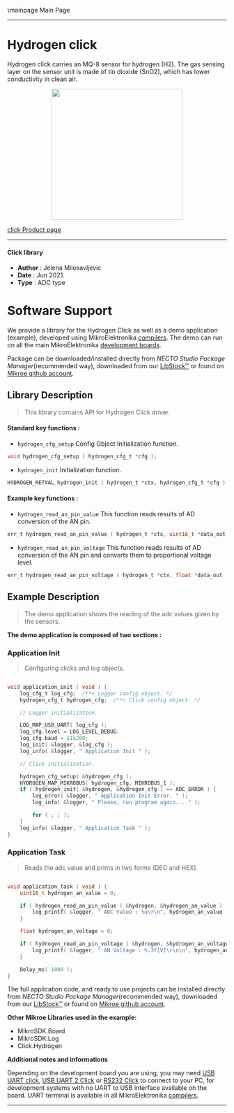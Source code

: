 \mainpage Main Page

---
# Hydrogen  click

Hydrogen click carries an MQ-8 sensor for hydrogen (H2). The gas sensing layer on the sensor unit is made of tin dioxide (SnO2), which has lower conductivity in clean air.

<p align="center">
  <img src="https://download.mikroe.com/images/click_for_ide/hydrogen_click.png" height=300px>
</p>

[click Product page](https://www.mikroe.com/hydrogen-click)

---


#### Click library

- **Author**        : Jelena Milosavljevic
- **Date**          : Jun 2021.
- **Type**          : ADC type


# Software Support

We provide a library for the Hydrogen Click
as well as a demo application (example), developed using MikroElektronika
[compilers](https://www.mikroe.com/necto-studio).
The demo can run on all the main MikroElektronika [development boards](https://www.mikroe.com/development-boards).

Package can be downloaded/installed directly from *NECTO Studio Package Manager*(recommended way), downloaded from our [LibStock&trade;](https://libstock.mikroe.com) or found on [Mikroe github account](https://github.com/MikroElektronika/mikrosdk_click_v2/tree/master/clicks).

## Library Description

> This library contains API for Hydrogen Click driver.

#### Standard key functions :

- `hydrogen_cfg_setup` Config Object Initialization function.
```c
void hydrogen_cfg_setup ( hydrogen_cfg_t *cfg );
```

- `hydrogen_init` Initialization function.
```c
HYDROGEN_RETVAL hydrogen_init ( hydrogen_t *ctx, hydrogen_cfg_t *cfg );
```

#### Example key functions :

- `hydrogen_read_an_pin_value` This function reads results of AD conversion of the AN pin.
```c
err_t hydrogen_read_an_pin_value ( hydrogen_t *ctx, uint16_t *data_out );
```

- `hydrogen_read_an_pin_voltage` This function reads results of AD conversion of the AN pin and converts them to proportional voltage level.
```c
err_t hydrogen_read_an_pin_voltage ( hydrogen_t *ctx, float *data_out );
```

## Example Description

> The demo application shows the reading of the adc values given by the sensors.

**The demo application is composed of two sections :**

### Application Init

> Configuring clicks and log objects.

```c

void application_init ( void ) {
    log_cfg_t log_cfg;  /**< Logger config object. */
    hydrogen_cfg_t hydrogen_cfg;  /**< Click config object. */

    // Logger initialization.

    LOG_MAP_USB_UART( log_cfg );
    log_cfg.level = LOG_LEVEL_DEBUG;
    log_cfg.baud = 115200;
    log_init( &logger, &log_cfg );
    log_info( &logger, " Application Init " );

    // Click initialization.

    hydrogen_cfg_setup( &hydrogen_cfg );
    HYDROGEN_MAP_MIKROBUS( hydrogen_cfg, MIKROBUS_1 );
    if ( hydrogen_init( &hydrogen, &hydrogen_cfg ) == ADC_ERROR ) {
        log_error( &logger, " Application Init Error. " );
        log_info( &logger, " Please, run program again... " );

        for ( ; ; );
    }
    log_info( &logger, " Application Task " );
}
```

### Application Task

> Reads the adc value and prints in two forms (DEC and HEX).

```c

void application_task ( void ) {
    uint16_t hydrogen_an_value = 0;

    if ( hydrogen_read_an_pin_value ( &hydrogen, &hydrogen_an_value ) != ADC_ERROR ) {
        log_printf( &logger, " ADC Value : %u\r\n", hydrogen_an_value );
    }

    float hydrogen_an_voltage = 0;

    if ( hydrogen_read_an_pin_voltage ( &hydrogen, &hydrogen_an_voltage ) != ADC_ERROR ) {
        log_printf( &logger, " AN Voltage : %.3f[V]\r\n\n", hydrogen_an_voltage );
    }

    Delay_ms( 1000 );
}

```


The full application code, and ready to use projects can be installed directly from *NECTO Studio Package Manager*(recommended way), downloaded from our [LibStock&trade;](https://libstock.mikroe.com) or found on [Mikroe github account](https://github.com/MikroElektronika/mikrosdk_click_v2/tree/master/clicks).

**Other Mikroe Libraries used in the example:**

- MikroSDK.Board
- MikroSDK.Log
- Click.Hydrogen

**Additional notes and informations**

Depending on the development board you are using, you may need
[USB UART click](https://www.mikroe.com/usb-uart-click),
[USB UART 2 Click](https://www.mikroe.com/usb-uart-2-click) or
[RS232 Click](https://www.mikroe.com/rs232-click) to connect to your PC, for
development systems with no UART to USB interface available on the board. UART
terminal is available in all MikroElektronika
[compilers](https://shop.mikroe.com/compilers).

---
